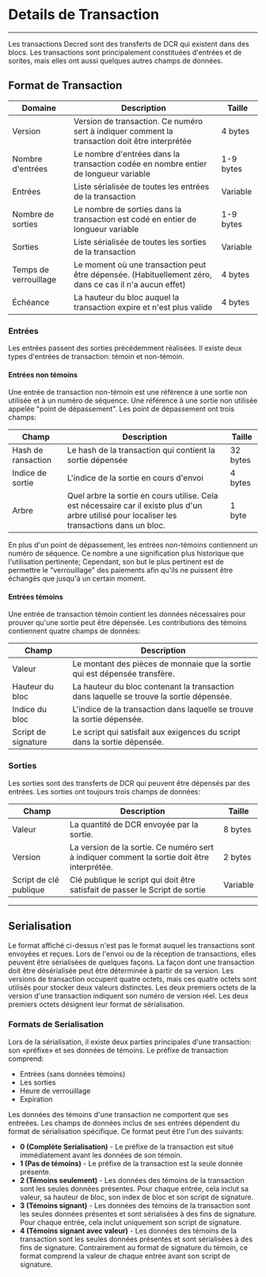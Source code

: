 # **Details de Transaction**

---

Les transactions Decred sont des transferts de DCR qui existent dans des blocs. Les transactions sont principalement constituées d'entrées et de sorites, mais elles ont aussi quelques autres champs de données. 


## **Format de Transaction**

Domaine        | Description                                                                                    | Taille
---          | ---                                                                                            | ---
Version      | Version de transaction. Ce numéro sert à indiquer comment la transaction doit être interprétée  | 4 bytes
Nombre d'entrées  | Le nombre d'entrées dans la transaction codée en nombre entier de longueur variable                   | 1-9 bytes
Entrées       | Liste sérialisée de toutes les entrées de la transaction                                                | Variable
Nombre de sorties | Le nombre de sorties dans la transaction est codé en entier de longueur variable                  | 1-9 bytes
Sorties      | Liste sérialisée de toutes les sorties de la transaction                                               | Variable
Temps de verrouillage    | Le moment où une transaction peut être dépensée. (Habituellement zéro, dans ce cas il n'a aucun effet)        | 4 bytes
Échéance       | La hauteur du bloc auquel la transaction expire et n'est plus valide                       | 4 bytes


### Entrées
Les entrées passent des sorties précédemment réalisées. Il existe deux types d'entrées de transaction: témoin et non-témoin.


#### Entrées non témoins
Une entrée de transaction non-témoin est une référence à une sortie non utilisée et à un numéro de séquence. Une référence à une sortie non utilisée appelée "point de dépassement". Les point de dépassement ont trois champs:

Champ            | Description                                                                                                                           | Taille
---              | ---                                                                                                                                   | ---
Hash de ransaction | Le hash de la transaction qui contient la sortie dépensée                                                                     | 32 bytes
Indice de sortie     | L'indice de la sortie en cours d'envoi                                                                                                   | 4 bytes
Arbre             | Quel arbre la sortie en cours utilise. Cela est nécessaire car il existe plus d'un arbre utilisé pour localiser les transactions dans un bloc. | 1 byte

En plus d'un point de dépassement, les entrées non-témoins contiennent un numéro de séquence. Ce nombre a une signification plus historique que l'utilisation pertinente; Cependant, son but le plus pertinent est de permettre le "verrouillage" des paiements afin qu'ils ne puissent être échangés que jusqu'à un certain moment.


#### Entrées témoins
Une entrée de transaction témoin contient les données nécessaires pour prouver qu'une sortie peut être dépensée. Les contributions des témoins contiennent quatre champs de données:

Champ            | Description
---              | ---
Valeur            | Le montant des pièces de monnaie que la sortie qui est dépensée transfère.
Hauteur du bloc     | La hauteur du bloc contenant la transaction dans laquelle se trouve la sortie dépensée.
Indice du bloc      | L'indice de la transaction dans laquelle se trouve la sortie dépensée.
Script de signature | Le script qui satisfait aux exigences du script dans la sortie dépensée.


### Sorties
Les sorties sont des transferts de DCR qui peuvent être dépensés par des entrées. Les sorties ont toujours trois champs de données:

Champ             | Description                                                                                     | Taille
---               | ---                                                                                             | ---
Valeur             | La quantité de DCR envoyée par la sortie.                                                     | 8 bytes
Version           | La version de la sortie. Ce numéro sert à indiquer comment la sortie doit être interprétée. | 2 bytes
Script de clé publique | Clé publique le script qui doit être satisfait de passer le Script de sortie                                           | Variable

---

## **Serialisation**
Le format affiché ci-dessus n'est pas le format auquel les transactions sont envoyées et reçues. Lors de l'envoi ou de la réception de transactions, elles peuvent être sérialisées de quelques façons. La façon dont une transaction doit être désérialisée peut être déterminée à partir de sa version. Les versions de transaction occupent quatre octets, mais ces quatre octets sont utilisés pour stocker deux valeurs distinctes. Les deux premiers octets de la version d'une transaction indiquent son numéro de version réel. Les deux premiers octets désignent leur format de sérialisation.


### Formats de Serialisation
Lors de la sérialisation, il existe deux parties principales d'une transaction: son «préfixe» et ses données de témoins.
Le préfixe de transaction comprend:

* Entrées (sans données témoins)
* Les sorties
* Heure de verrouillage
* Expiration

Les données des témoins d'une transaction ne comportent que ses entreées. Les champs de données inclus de ses entrées dépendent du format de sérialisation spécifique. Ce format peut être l'un des suivants:

* **0 (Complète Serialisation)** - Le préfixe de la transaction est situé immédiatement avant les données de son témoin.
* **1 (Pas de témoins)** - Le préfixe de la transaction est la seule donnée présente.
* **2 (Témoins seulement)** - Les données des témoins de la transaction sont les seules données présentes. Pour chaque entrée, cela inclut sa valeur, sa hauteur de bloc, son index de bloc et son script de signature.
* **3 (Témoins signant)** - Les données des témoins de la transaction sont les seules données présentes et sont sérialisées à des fins de signature. Pour chaque entrée, cela inclut uniquement son script de signature.
* **4 (Témoins signant avec valeur)** - Les données des témoins de la transaction sont les seules données présentes et sont sérialisées à des fins de signature. Contrairement au format de signature du témoin, ce format comprend la valeur de chaque entrée avant son script de signature.